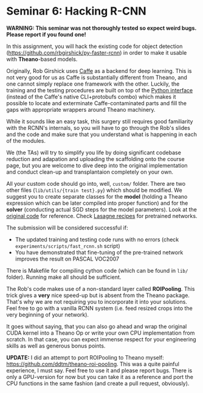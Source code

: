 Seminar 6: Hacking R-CNN
====================

**WARNING: This seminar was not thoroughly tested so expect weird bugs. Please report if you found one!**

In this assignment, you will hack the existing code for object detection (https://github.com/rbgirshick/py-faster-rcnn) in order to make it usable with **Theano**-based models.

Originally, Rob Girshick uses [Caffe](http://caffe.berkeleyvision.org/) as a backend for deep learning. This is not very good for us as Caffe is substantially different from Theano, and one cannot simply replace one framework with the other. Luckily, the training and the testing procedures are built on top of the [Python interface](http://caffe.berkeleyvision.org/tutorial/interfaces.html) (instead of the Caffe's native CLI+protobufs combo) which makes it possible to locate and exterminate Caffe-contaminated parts and fill the gaps with appropriate wrappers around Theano machinery.

While it sounds like an easy task, this surgery still requires good familiarity with the RCNN's internals, so you will have to go through the Rob's slides and the code and make sure that you understand what is happening in each of the modules.

We (the TAs) will try to simplify you life by doing significant codebase reduction and adapation and uploading the scaffolding onto the course page, but you are welcome to dive deep into the original implementation and conduct clean-up and transplantaion completely on your own.

All your custom code should go into, well, `custom/` folder. There are two other files (`lib/utils/{train test}.py`) which should be modified. We suggest you to create separate classes for the **model** (holding a Theano expression which can be later compiled into proper function) and for the **solver** (conducting actual SGD steps for the model parameters). Look at the [original code](https://github.com/rbgirshick/py-faster-rcnn) for reference. Check [Lasagne recipes](https://github.com/Lasagne/Recipes) for pretrained networks.

The submission will be considered successful if:
  * The updated training and testing code runs with no errors (check `experiments/scripts/fast_rcnn.sh` script)
  * You have demonstrated that fine-tuning of the pre-trained network improves the result on PASCAL VOC2007

There is Makefile for compiling cython code (which can be found in `lib/` folder). Running make all should be sufficient.

The Rob's code makes use of a non-standard layer called **ROIPooling**. This trick gives a **very** nice speed-up but is absent from the Theano package. That's why we are not requiring you to incorporate it into your solutions. Feel free to go with a vanilla RCNN system (i.e. feed resized crops into the very beginning of your network).

It goes without saying, that you can also go ahead and wrap the original CUDA kernel into a Theano Op or write your own CPU implementation from scratch. In that case, you can expect immense respect for your engineering skills as well as generous bonus points.

**UPDATE:** I did an attempt to port ROIPooling to Theano myself: https://github.com/ddtm/theano-roi-pooling. This was a quite painful experience, I must say. Feel free to use it and please report bugs. There is only a GPU-version for now but you can take it as a reference and port the CPU functions in the same fashion (and create a pull request, obviously).
